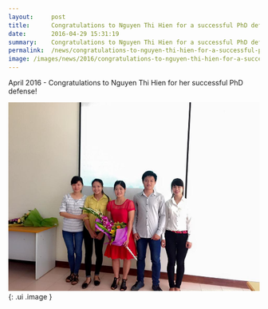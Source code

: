 ```yaml
---
layout:     post
title:      Congratulations to Nguyen Thi Hien for a successful PhD defense
date:       2016-04-29 15:31:19
summary:    Congratulations to Nguyen Thi Hien for a successful PhD defense
permalink:	/news/congratulations-to-nguyen-thi-hien-for-a-successful-phd-defense.html
image: /images/news/2016/congratulations-to-nguyen-thi-hien-for-a-successful-phd-defense.jpg
---
```


April 2016 - Congratulations to Nguyen Thi Hien for her successful PhD defense!

![Congratulations to Nguyen Thi Hien for her successful PhD defense!](/images/news/2016/congratulations-to-nguyen-thi-hien-for-a-successful-phd-defense.jpg){: .ui .image }
